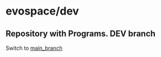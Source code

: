 # evospace/dev
## Repository with Programs. DEV branch

Switch to [main_branch](https://github.com/apius-fi/evospace)

